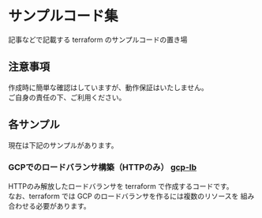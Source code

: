 # サンプルコード集
記事などで記載する terraform のサンプルコードの置き場

## 注意事項
作成時に簡単な確認はしていますが、動作保証はいたしません。  
ご自身の責任の下、ご利用ください。

## 各サンプル
現在は下記のサンプルがあります。

### GCPでのロードバランサ構築（HTTPのみ） [gcp-lb](https://github.com/toshekey/terraform-sample/tree/master/gcp-lb)
HTTPのみ解放したロードバランサを terraform で作成するコードです。  
なお、terraform では GCP のロードバランサを作るには複数のリソースを
組み合わせる必要があります。